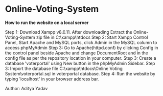 # Online-Voting-System
****************How to run the website on a local server****************

Step 1: Download Xampp v8.0.11. After downloading Extract the Online-Voting-System zip file in C:\xampp\htdocs
Step 2: Start Xampp Control Panel, Start Apache and MySQL ports, click Admin in the MySQL column to access phpMyAdmin
Step 3: Go to Apache(httpd.conf) by clicking Config in the control panel beside Apache and change DocumentRoot and <Directory> in the config file as per the repository location in your computer.
Step 3: Create a database 'voterportal' using New button in the phpMyAdmin Sidebar.
Step 3: Import the database file C:\xampp\htdocs\Online Voting System\voterportal.sql in voterportal database.
Step 4: Run the website by typing 'localhost' in your browser address bar.

Author: Aditya Yadav
